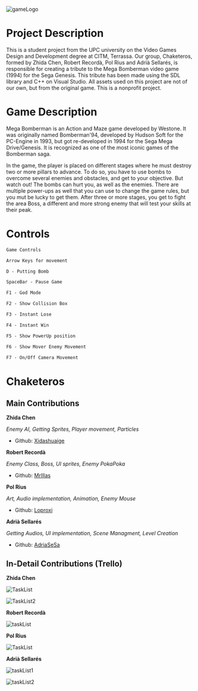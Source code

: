 ![gameLogo](https://github.com/AdriaSeSa/Chaketeros/blob/main/Game/MegaBomberman/Assets/Images/WikiImages/GameTitle.jpg)

# Project Description

This is a student project from the UPC university on the Video Games Design and Development degree at CITM, Terrassa. Our group, Chaketeros, formed by Zhida Chen, Robert Recordà, Pol Rius and Adrià Sellarés, is responsible for creating a tribute to the Mega Bomberman video game (1994) for the Sega Genesis. This tribute has been made using the SDL library and C++ on Visual Studio. All assets used on this project are not of our own, but from the original game. This is a nonprofit project.


# Game Description

Mega Bomberman is an Action and Maze game developed by Westone. It was originally named Bomberman'94, developed by Hudson Soft for the PC-Engine in 1993, but got re-developed in 1994 for the Sega Mega Drive/Genesis. It is recognized as one of the most iconic games of the Bomberman saga.

In the game, the player is placed on different stages where he must destroy two or more pillars to advance. To do so, you have to use bombs to overcome several enemies and obstacles, and get to your objective. But watch out! The bombs can hurt you, as well as the enemies. There are multiple power-ups as well that you can use to change the game rules, but you mut be lucky to get them. After three or more stages, you get to fight the area Boss, a different and more strong enemy that will test your skills at their peak.

# Controls
```markdown
Game Controls

Arrow Keys for movement

D - Putting Bomb

SpaceBar - Pause Game

F1 - God Mode

F2 - Show Collision Box

F3 - Instant Lose

F4 - Instant Win

F5 - Show PowerUp position

F6 - Show Mover Enemy Movement

F7 - On/Off Camera Movement
```

# Chaketeros

## Main Contributions

**Zhida Chen**

*Enemy AI, Getting Sprites, Player movement, Particles*
* Github: [Xidashuaige](https://github.com/Xidashuaige)

**Robert Recordà**

*Enemy Class, Boss, UI sprites, Enemy PokaPoka*
* Github: [MrIllas](https://github.com/MrIllas)

**Pol Rius**

*Art, Audio implementation, Animation, Enemy Mouse*

* Github: [Loproxi](https://github.com/Loproxi)

**Adrià Sellarés**

*Getting Audios, UI implementation, Scene Managment, Level Creation*

* Github: [AdriaSeSa](https://github.com/AdriaSeSa)

## In-Detail Contributions (Trello)

**Zhida Chen**

![TaskList](https://github.com/AdriaSeSa/Chaketeros/blob/main/Game/MegaBomberman/Assets/Images/WikiImages/Web/chenTasks1.png)

![TaskList2](https://github.com/AdriaSeSa/Chaketeros/blob/main/Game/MegaBomberman/Assets/Images/WikiImages/Web/chenTasks2.png)

**Robert Recordà**

![taskList](https://github.com/AdriaSeSa/Chaketeros/blob/main/Game/MegaBomberman/Assets/Images/WikiImages/Web/robertTasks.png)


**Pol Rius**

![TaskList](https://github.com/AdriaSeSa/Chaketeros/blob/main/Game/MegaBomberman/Assets/Images/WikiImages/Web/poltASKS.png)


**Adrià Sellarés**

![taskList1](https://raw.githubusercontent.com/AdriaSeSa/Chaketeros/gh-pages/adriatasks1.png)

![taskList2](https://github.com/AdriaSeSa/Chaketeros/blob/main/Game/MegaBomberman/Assets/Images/WikiImages/Web/adriatasks1.png)

